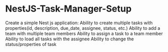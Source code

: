 # NestJS-Task-Manager-Setup
Create a simple Nest js application: Ability to create multiple tasks with properties(id, description, due_date, assignee, status, etc.) Ability to add a team with multiple team members Ability to assign a task to a team member Ability to load all tasks with the assignee Ability to change the status/properties of task
